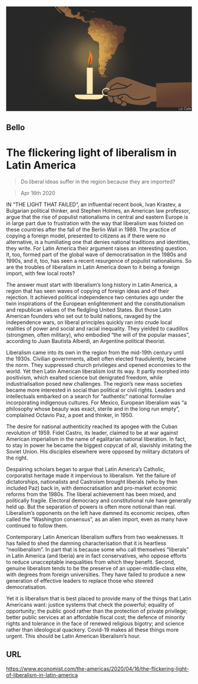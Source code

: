 ![](./images/20200418_AMD001_1.jpg)

## Bello

# The flickering light of liberalism in Latin America

> Do liberal ideas suffer in the region because they are imported?

> Apr 16th 2020

IN “THE LIGHT THAT FAILED”, an influential recent book, Ivan Krastev, a Bulgarian political thinker, and Stephen Holmes, an American law professor, argue that the rise of populist nationalisms in central and eastern Europe is in large part due to frustration with the way that liberalism was foisted on these countries after the fall of the Berlin Wall in 1989. The practice of copying a foreign model, presented to citizens as if there were no alternative, is a humiliating one that denies national traditions and identities, they write. For Latin America their argument raises an interesting question. It, too, formed part of the global wave of democratisation in the 1980s and 1990s, and it, too, has seen a recent resurgence of populist nationalisms. So are the troubles of liberalism in Latin America down to it being a foreign import, with few local roots?

The answer must start with liberalism’s long history in Latin America, a region that has seen waves of copying of foreign ideas and of their rejection. It achieved political independence two centuries ago under the twin inspirations of the European enlightenment and the constitutionalism and republican values of the fledgling United States. But those Latin American founders who set out to build nations, ravaged by the independence wars, on liberal principles quickly ran into crude local realities of power and social and racial inequality. They yielded to caudillos (strongmen, often military), who embodied “the will of the popular masses”, according to Juan Bautista Alberdi, an Argentine political theorist.

Liberalism came into its own in the region from the mid-19th century until the 1930s. Civilian governments, albeit often elected fraudulently, became the norm. They suppressed church privileges and opened economies to the world. Yet then Latin American liberalism lost its way. It partly morphed into positivism, which exalted science but denigrated freedom, while industrialisation posed new challenges. The region’s new mass societies became more interested in social than political or civil rights. Leaders and intellectuals embarked on a search for “authentic” national formulae incorporating indigenous cultures. For Mexico, European liberalism was “a philosophy whose beauty was exact, sterile and in the long run empty”, complained Octavio Paz, a poet and thinker, in 1950.

The desire for national authenticity reached its apogee with the Cuban revolution of 1959. Fidel Castro, its leader, claimed to be at war against American imperialism in the name of egalitarian national liberation. In fact, to stay in power he became the biggest copycat of all, slavishly imitating the Soviet Union. His disciples elsewhere were opposed by military dictators of the right.

Despairing scholars began to argue that Latin America’s Catholic, corporatist heritage made it impervious to liberalism. Yet the failure of dictatorships, nationalists and Castroism brought liberals (who by then included Paz) back in, with democratisation and pro-market economic reforms from the 1980s. The liberal achievement has been mixed, and politically fragile. Electoral democracy and constitutional rule have generally held up. But the separation of powers is often more notional than real. Liberalism’s opponents on the left have damned its economic recipes, often called the “Washington consensus”, as an alien import, even as many have continued to follow them.

Contemporary Latin American liberalism suffers from two weaknesses. It has failed to shed the damning characterisation that it is heartless “neoliberalism”. In part that is because some who call themselves “liberals” in Latin America (and Iberia) are in fact conservatives, who oppose efforts to reduce unacceptable inequalities from which they benefit. Second, genuine liberalism tends to be the preserve of an upper-middle-class elite, with degrees from foreign universities. They have failed to produce a new generation of effective leaders to replace those who steered democratisation.

Yet it is liberalism that is best placed to provide many of the things that Latin Americans want: justice systems that check the powerful; equality of opportunity; the public good rather than the protection of private privilege; better public services at an affordable fiscal cost; the defence of minority rights and tolerance in the face of renewed religious bigotry; and science rather than ideological quackery. Covid-19 makes all these things more urgent. This should be Latin American liberalism’s hour.

## URL

https://www.economist.com/the-americas/2020/04/16/the-flickering-light-of-liberalism-in-latin-america
